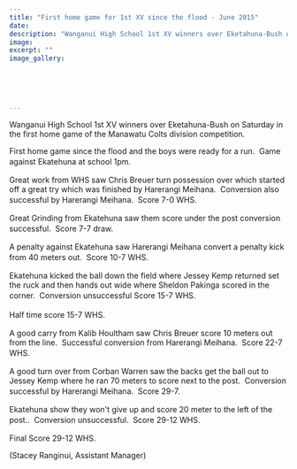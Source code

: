```yaml
---
title: "First home game for 1st XV since the flood - June 2015"
date: 
description: "Wanganui High School 1st XV winners over Eketahuna-Bush on Saturday in the first home game of the Manawatu Colts division competition."
image: 
excerpt: ""
image_gallery:
    
    
    
    
    
---
```


<p>Wanganui High School 1st XV winners over Eketahuna-Bush on Saturday in the first home game of the Manawatu Colts division competition.</p>
<p>First home game since the flood and the boys were ready for a run.&nbsp; Game against Ekatehuna at school 1pm.<span style="line-height: 1.5;">&nbsp;</span></p>
<p>Great work from WHS saw Chris Breuer turn possession over which started off a great try which was finished by Harerangi Meihana.&nbsp; Conversion also successful by Harerangi Meihana.&nbsp; Score 7-0 WHS.<span style="line-height: 1.5;">&nbsp;</span></p>
<p>Great Grinding from Ekatehuna saw them score under the post conversion successful.&nbsp; Score 7-7 draw.<span style="line-height: 1.5;">&nbsp;</span></p>
<p>A penalty against Ekatehuna saw Harerangi Meihana convert a penalty kick from 40 meters out.&nbsp; Score 10-7 WHS.<span style="line-height: 1.5;">&nbsp;</span></p>
<p>Ekatehuna kicked the ball down the field where Jessey Kemp returned set the ruck and then hands out wide where Sheldon Pakinga scored in the corner.&nbsp; Conversion unsuccessful Score 15-7 WHS.<span style="line-height: 1.5;">&nbsp;</span></p>
<p>Half time score 15-7 WHS.<span style="line-height: 1.5;">&nbsp;</span></p>
<p>A good carry from Kalib Houltham saw Chris Breuer score 10 meters out from the line.&nbsp; Successful conversion from Harerangi Meihana.&nbsp; Score 22-7 WHS.<span style="line-height: 1.5;">&nbsp;</span></p>
<p>A good turn over from Corban Warren saw the backs get the ball out to Jessey Kemp where he ran 70 meters to score next to the post.&nbsp; Conversion successful by Harerangi Meihana.&nbsp; Score 29-7.<span style="line-height: 1.5;">&nbsp;</span></p>
<p>Ekatehuna show they won't give up and score 20 meter to the left of the post..&nbsp; Conversion unsuccessful.&nbsp; Score 29-12 WHS.<span style="line-height: 1.5;">&nbsp;</span></p>
<p>Final Score 29-12 WHS.</p>
<p>(Stacey Ranginui, Assistant Manager)</p>

